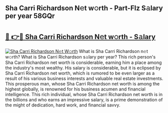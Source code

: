 ## Sha Carri Richardson N𝚎t w𝚘rth - Part-Flz S𝚊lary per year 58GQr

# <h2><a href="http://gc0tld.nevu.top/?p=Sha+Carri+Richardson">🔗 👉🔴 Sha Carri Richardson N𝚎t w𝚘rth - S𝚊lary</a></h2>

[![Sha Carri Richardson N𝚎t W𝚘rth](https://i.imgur.com/Oavwk0R.jpeg)](http://gc0tld.nevu.top/?p=Sha+Carri+Richardson)
What is Sha Carri Richardson n𝚎t w𝚘rth? What is Sha Carri Richardson s𝚊lary per year?
This rich person's Sha Carri Richardson net worth is considerable, earning him a place among the industry's most wealthy. His salary is considerable, but it is eclipsed by Sha Carri Richardson net worth, which is rumored to be even larger as a result of his various business interests and valuable real estate investments. This prosperous man, whose Sha Carri Richardson net worth is among the highest globally, is renowned for his business acumen and financial intelligence. This rich individual, whose Sha Carri Richardson net worth is in the billions and who earns an impressive salary, is a prime demonstration of the might of dedication, hard work, and financial savvy.
